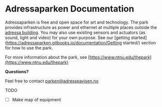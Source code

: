 # Adressaparken Documentation

Adressaparken is free and open space for art and technology. The park provides infrastructure as power and ethernet at multiple places outside the [adressa building](https://www.google.no/maps/place/Adresseavisen/@63.4326696,10.4050947,17z/data=!3m1!4b1!4m5!3m4!1s0x466d2e63add647bf:0x34d64f2879de4e18!8m2!3d63.4326672!4d10.4072835). You may also use existing sensors and actuators \(as sound, light and video\) for your own purpose. See our [getting started](https://adressaparken.gitbooks.io/documentation/Getting started/) section for how to use the park.

For more information about the park, see [https://www.ntnu.edu/thepark](https://www.ntnu.edu/thepark)

**Questions?**

Feel free to contact [parken@adresseavisen.no](mailto:parken@adresseavisen.no)



TODO

* [ ] Make map of equipment




